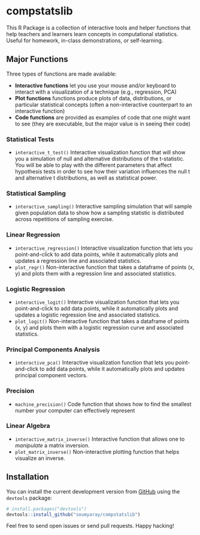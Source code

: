 
<!-- README.md is generated from README.Rmd. Please edit that file -->

# compstatslib

<!-- badges: start -->
<!-- badges: end -->

This R Package is a collection of interactive tools and helper functions
that help teachers and learners learn concepts in computational
statistics. Useful for homework, in-class demonstrations, or
self-learning.

## Major Functions

Three types of functions are made available:

- **Interactive functions** let you use your mouse and/or keyboard to
  interact with a visualization of a technique (e.g., regression, PCA)
- **Plot functions** functions produce plots of data, distributions, or
  particular statistical concepts (often a non-interactive counterpart
  to an interactive function)
- **Code functions** are provided as examples of code that one might
  want to see (they are executable, but the major value is in seeing
  their code)

### Statistical Tests

- `interactive_t_test()` Interactive visualization function that will
  show you a simulation of null and alternative distributions of the
  t-statistic. You will be able to play with the different parameters
  that affect hypothesis tests in order to see how their variation
  influences the null t and alternative t distributions, as well as
  statistical power.

### Statistical Sampling

- `interactive_sampling()` Interactive sampling simulation that will
  sample given population data to show how a sampling statistic is
  distributed across repetitions of sampling exercise.

### Linear Regression

- `interactive_regression()` Interactive visualization function that
  lets you point-and-click to add data points, while it automatically
  plots and updates a regression line and associated statistics.
- `plot_regr()` Non-interactive function that takes a dataframe of
  points (x, y) and plots them with a regression line and associated
  statistics.

### Logistic Regression

- `interactive_logit()` Interactive visualization function that lets you
  point-and-click to add data points, while it automatically plots and
  updates a logistic regression line and associated statistics.
- `plot_logit()` Non-interactive function that takes a dataframe of
  points (x, y) and plots them with a logistic regression curve and
  associated statistics.

### Principal Components Analysis

- `interactive_pca()` Interactive visualization function that lets you
  point-and-click to add data points, while it automatically plots and
  updates principal component vectors.

### Precision

- `machine_precision()` Code function that shows how to find the
  smallest number your computer can effectively represent

### Linear Algebra

- `interactive_matrix_inverse()` Interactive function that allows one to
  *manipulate* a matrix inversion.
- `plot_matrix_inverse()` Non-interactive plotting function that helps
  visualize an inverse.

## Installation

You can install the current development version from
[GitHub](https://github.com/) using the `devtools` package:

``` r
# install.packages("devtools")
devtools::install_github("soumyaray/compstatslib")
```

Feel free to send open issues or send pull requests. Happy hacking!
